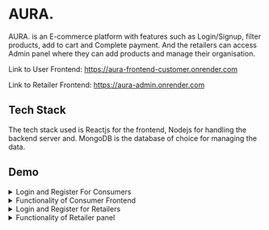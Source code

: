 
# AURA.

AURA. is an E-commerce platform with features such as Login/Signup, filter products, add to cart and Complete payment. And the retailers can access Admin panel where they can add products and manage their organisation.

Link to User Frontend: https://aura-frontend-customer.onrender.com

Link to Retailer Frontend: https://aura-admin.onrender.com


## Tech Stack

The tech stack used is Reactjs for the frontend, Nodejs for handling the backend server and. MongoDB is the database of choice for managing the data.

## Demo

<details>
  <summary>Login and Register For Consumers</summary>
  
  Register Screen where User can enter their details to access the AURA. website
  
  <img width="1080" alt="Register-user" src="https://github.com/VinayakG311/AURA./assets/96966973/a4d6e98e-cb5b-44d8-9432-baa2d7db9966">
  
  Login Screen where User can enter their details to access the AURA. website
  
  <img width="1080" alt="login-user" src="https://github.com/VinayakG311/AURA./assets/96966973/dd4a8a44-aa9b-461d-866a-d4b134cca850">
</details>

<details>
  <summary>Functionality of Consumer Frontend</summary>
  
  Home Page where a buyer can scroll down to choose products or choose from a list of Categories
  
  <img width="1080" alt="Home-User" src="https://github.com/VinayakG311/AURA./assets/96966973/a47d3cff-d223-40da-a11b-7ddff7b6b474">
  
  Product Page where a buyer can customise the Order as per their needs and add the product to the Cart
  
  <img width="1080" alt="Product-User" src="https://github.com/VinayakG311/AURA./assets/96966973/34caa649-1cf8-43a0-8d10-27777438727b">
  
  Cart Page where all the products which have been added to the Cart are stored. The Total price and Order details are shown on the Right
  
  <img width="1080" alt="Cart-User" src="https://github.com/VinayakG311/AURA./assets/96966973/4a7c7b1f-db3d-45e8-9229-35be8f923ff8">
  
  Payment Gateway using Stripe.
  
  <img width="1080" alt="Payment-User" src="https://github.com/VinayakG311/AURA./assets/96966973/57f9b95b-3651-43c5-90c3-5e9c26bcb1b5">
</details>





<details>
  <summary>Login and Register for Retailers</summary>
  
  Register Screen where User can enter their details to access the AURA. website for Retailers and Organisations
  
  <img width="1080" alt="Register-Admin" src="https://github.com/VinayakG311/AURA./assets/96966973/99f9976c-221a-4086-a50f-1b284357cf9f">
  
  Login Screen where User can enter their details to access the AURA. website for Retailers and Organisations
  
  <img width="1080" alt="Login-Admin" src="https://github.com/VinayakG311/AURA./assets/96966973/9e2d21d4-b789-40ad-8eeb-8e898b9a521b">
</details>

<details>
  <summary>Functionality of Retailer panel</summary>

  Home Screen for Seller Panel where they can see stats regarding there business
  
  <img width="1080" alt="Home-Admin" src="https://github.com/VinayakG311/AURA./assets/96966973/682b72a5-dc10-422f-a1ca-eee624d1027a">

  List of products which have been added by the seller
  
  <img width="1080" alt="ProductList-Admin" src="https://github.com/VinayakG311/AURA./assets/96966973/559c785f-fecb-456d-b001-ec8cdf352268">

  Screen where the seller can add new product 
  
  <img width="1080" alt="NewProduct-Admin" src="https://github.com/VinayakG311/AURA./assets/96966973/12a9c7d4-1acc-4e07-97f5-8fd60144db45">
</details>




